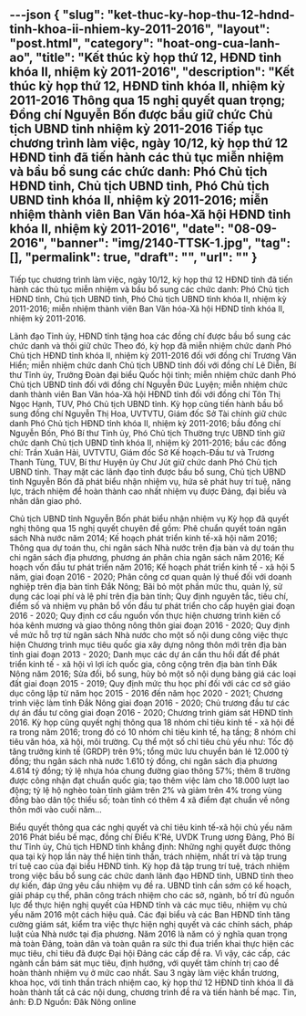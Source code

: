 ---json
{
    "slug": "ket-thuc-ky-hop-thu-12-hdnd-tinh-khoa-ii-nhiem-ky-2011-2016",
    "layout": "post.html",
    "category": "hoat-ong-cua-lanh-ao",
    "title": "Kết thúc kỳ họp thứ 12, HĐND tỉnh khóa II, nhiệm kỳ 2011-2016",
    "description": "Kết thúc kỳ họp thứ 12, HĐND tỉnh khóa II, nhiệm kỳ 2011-2016 Thông qua 15 nghị quyết quan trọng; Đồng chí Nguyễn Bốn được bầu giữ chức Chủ tịch UBND tỉnh nhiệm kỳ 2011-2016  Tiếp tục chương trình làm việc, ngày 10/12, kỳ họp thứ 12 HĐND tỉnh đã tiến hành các thủ tục miễn nhiệm và bầu bổ sung các chức danh: Phó Chủ tịch HĐND tỉnh, Chủ tịch UBND tỉnh, Phó Chủ tịch UBND tỉnh khóa II, nhiệm kỳ 2011-2016; miễn nhiệm thành viên Ban Văn hóa-Xã hội HĐND tỉnh khóa II, nhiệm kỳ 2011-2016",
    "date": "08-09-2016",
    "banner": "img/2140-TTSK-1.jpg",
    "tag": [],
    "permalink": true,
    "draft": "",
    "url": ""
}
---
Tiếp tục chương trình làm việc, ngày 10/12, kỳ họp thứ 12 HĐND tỉnh đã tiến hành các thủ tục miễn nhiệm và bầu bổ sung các chức danh: Phó Chủ tịch HĐND tỉnh, Chủ tịch UBND tỉnh, Phó Chủ tịch UBND tỉnh khóa II, nhiệm kỳ 2011-2016; miễn nhiệm thành viên Ban Văn hóa-Xã hội HĐND tỉnh khóa II, nhiệm kỳ 2011-2016.

Lãnh đạo Tỉnh ủy, HĐND tỉnh tặng hoa các đồng chí được bầu bổ sung các chức danh và thôi giữ chức
Theo đó, kỳ họp đã miễn nhiệm chức danh Phó Chủ tịch HĐND tỉnh khóa II, nhiệm kỳ 2011-2016 đối với đồng chí Trương Văn Hiển; miễn nhiệm chức danh Chủ tịch UBND tỉnh đối với đồng chí Lê Diễn, Bí thư Tỉnh ủy, Trưởng Đoàn đại biểu Quốc hội tỉnh; miễn nhiệm chức danh Phó Chủ tịch UBND tỉnh đối với đồng chí Nguyễn Đức Luyện; miễn nhiệm chức danh thành viên Ban Văn hóa-Xã hội HĐND tỉnh đối với đồng chí Tôn Thị Ngọc Hạnh, TUV, Phó Chủ tịch UBND tỉnh.
Kỳ họp cũng tiến hành bầu bổ sung đồng chí Nguyễn Thị Hoa, UVTVTU, Giám đốc Sở Tài chính giữ chức danh Phó Chủ tịch HĐND tỉnh khóa II, nhiệm kỳ 2011-2016; bầu đồng chí Nguyễn Bốn, Phó Bí thư Tỉnh ủy, Phó Chủ tịch Thường trực UBND tỉnh giữ chức danh Chủ tịch UBND tỉnh khóa II, nhiệm kỳ 2011-2016; bầu các đồng chí: Trần Xuân Hải, UVTVTU, Giám đốc Sở Kế hoạch-Đầu tư và Trương Thanh Tùng, TUV, Bí thư Huyện ủy Chư Jút giữ chức danh Phó Chủ tịch UBND tỉnh.
Thay mặt các lãnh đạo tỉnh được bầu bổ sung, Chủ tịch UBND tỉnh Nguyễn Bốn đã phát biểu nhận nhiệm vụ, hứa sẽ phát huy trí tuệ, năng lực, trách nhiệm để hoàn thành cao nhất nhiệm vụ được Đảng, đại biểu và nhân dân giao phó.

Chủ tịch UBND tỉnh Nguyễn Bốn phát biểu nhận nhiệm vụ
Kỳ họp đã quyết nghị thông qua 15 nghị quyết chuyên đề gồm: Phê chuẩn quyết toán ngân sách Nhà nước năm 2014; Kế hoạch phát triển kinh tế-xã hội năm 2016; Thông qua dự toán thu, chi ngân sách Nhà nước trên địa bàn và dự toán thu chi ngân sách địa phương, phương án phân chia ngân sách năm 2016; Kế hoạch vốn đầu tư phát triển năm 2016; Kế hoạch phát triển kinh tế - xã hội 5 năm, giai đoạn 2016 - 2020; Phân công cơ quan quản lý thuế đối với doanh nghiệp trên địa bàn tỉnh Đắk Nông; Bãi bỏ một phần mức thu, quản lý, sử dụng các loại phí và lệ phí trên địa bàn tỉnh; Quy định nguyên tắc, tiêu chí, điểm số và nhiệm vụ phân bổ vốn đầu tư phát triển cho cấp huyện giai đoạn 2016 - 2020; Quy định cơ cấu nguồn vốn thực hiện chương trình kiên cố hóa kênh mương và giao thông nông thôn giai đoạn 2016 - 2020; Quy định về mức hỗ trợ từ ngân sách Nhà nước cho một số nội dung công việc thực hiện Chương trình mục tiêu quốc gia xây dựng nông thôn mới trên địa bàn tỉnh giai đoạn 2013 - 2020; Danh mục các dự án cần thu hồi đất để phát triển kinh tế - xã hội vì lợi ích quốc gia, công cộng trên địa bàn tỉnh Đắk Nông năm 2016; Sửa đổi, bổ sung, hủy bỏ một số nội dung bảng giá các loại đất giai đoạn 2015 - 2019; Quy định mức thu học phí đối với các cơ sở giáo dục công lập từ năm học 2015 - 2016 đến năm học 2020 - 2021; Chương trình việc làm tỉnh Đắk Nông giai đoạn 2016 - 2020; Chủ trương đầu tư các dự án đầu tư công giai đoạn 2016 - 2020; Chương trình giám sát HĐND tỉnh 2016.
Kỳ họp cũng quyết nghị thông qua 18 nhóm chỉ tiêu kinh tế - xã hội đề ra trong năm  2016; trong đó có 10 nhóm chỉ tiêu kinh tế, hạ tầng; 8 nhóm chỉ tiêu văn hóa, xã hội, môi trường.
Cụ thể một số chỉ tiêu chủ yếu như: Tốc độ tăng trưởng kinh tế (GRDP) trên 9%; tổng mức lưu chuyển bán lẻ 12.000 tỷ đồng; thu ngân sách nhà nước 1.610 tỷ đồng, chi ngân sách địa phương 4.614 tỷ đồng; tỷ lệ nhựa hóa chung đường giao thông 57%; thêm 8 trường được công nhận đạt chuẩn quốc gia; tạo thêm việc làm cho 18.000 lượt lao động; tỷ lệ hộ nghèo toàn tỉnh giảm trên 2% và giảm trên 4% trong vùng đồng bào dân tộc thiểu số; toàn tỉnh có thêm 4 xã điểm đạt chuẩn về nông thôn mới vào cuối năm...

Biểu quyết thông qua các nghị quyết và chỉ tiêu kinh tế-xã hội chủ yếu năm 2016
Phát biểu bế mạc, đồng chí Điểu K’Ré, UVDK Trung ương Đảng, Phó Bí thư Tỉnh ủy, Chủ tịch HĐND tỉnh khẳng định: Những nghị quyết được thông qua tại kỳ họp lần này thể hiện tinh thần, trách nhiệm, nhất trí và tập trung trí tuệ cao của đại biểu HĐND tỉnh. Kỳ họp đã tập trung trí tuệ, trách nhiệm trong việc bầu bổ sung các chức danh lãnh đạo HĐND tỉnh, UBND tỉnh theo dự kiến, đáp ứng yêu cầu nhiệm vụ đề ra. UBND tỉnh cần sớm có kế hoạch, giải pháp cụ thể, phân công trách nhiệm cho các sở, ngành, bố trí đủ nguồn lực để thực hiện nghị quyết của HĐND tỉnh và các mục tiêu, nhiệm vụ chủ yếu năm 2016 một cách hiệu quả. Các đại biểu và các Ban HĐND tỉnh tăng cường giám sát, kiểm tra việc thực hiện nghị quyết và các chính sách, pháp luật của Nhà nước tại địa phương. Năm 2016 là năm có ý nghĩa quan trọng mà toàn Đảng, toàn dân và toàn quân ra sức thi đua triển khai thực hiện các mục tiêu, chỉ tiêu đã được Đại hội Đảng các cấp đề ra. Vì vậy, các cấp, các ngành cần bám sát mục tiêu, định hướng, với quyết tâm chính trị cao để hoàn thành nhiệm vụ ở mức cao nhất.
Sau 3 ngày làm việc khẩn trương, khoa học, với tinh thần trách nhiệm cao, kỳ họp thứ 12 HĐND tỉnh khóa II đã hoàn thành tất cả các nội dung, chương trình đề ra và tiến hành bế mạc.
Tin, ảnh: Đ.D
Nguồn: Đăk Nông online